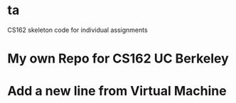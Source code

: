 # ta
CS162 skeleton code for individual assignments

# My own Repo for CS162 UC Berkeley
# Add a new line from Virtual Machine
